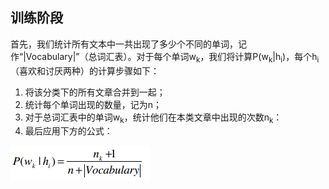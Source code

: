 ## 训练阶段

首先，我们统计所有文本中一共出现了多少个不同的单词，记作“|Vocabulary|”（总词汇表）。对于每个单词w<sub>k</sub>，我们将计算P(w<sub>k</sub>|h<sub>i</sub>)，每个h<sub>i</sub>（喜欢和讨厌两种）的计算步骤如下：

1. 将该分类下的所有文章合并到一起；
2. 统计每个单词出现的数量，记为n；
3. 对于总词汇表中的单词w<sub>k</sub>，统计他们在本类文章中出现的次数n<sub>k</sub>：
4. 最后应用下方的公式：

![](../img/chapter-7/chapter-7-10.png)


